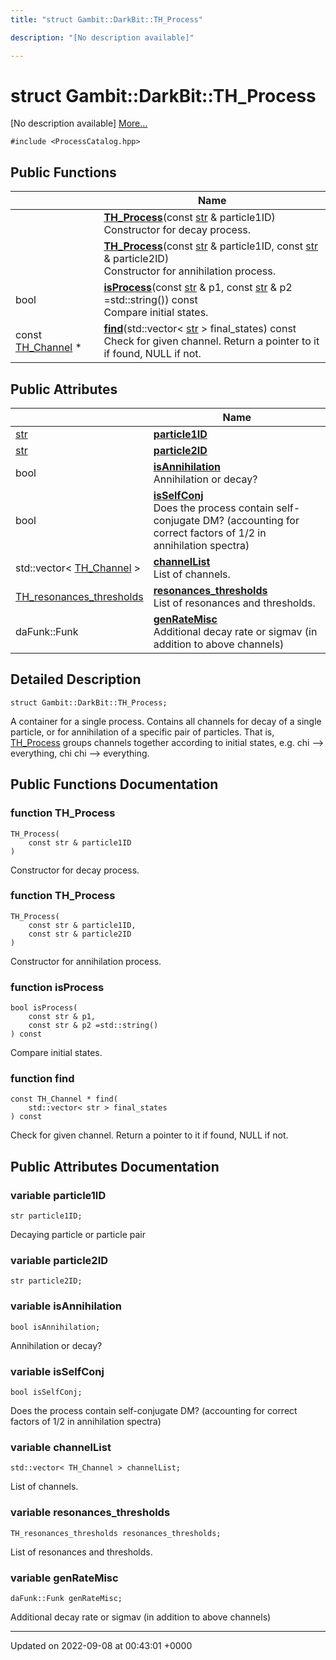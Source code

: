 ```yaml
---
title: "struct Gambit::DarkBit::TH_Process"

description: "[No description available]"

---
```


# struct Gambit::DarkBit::TH_Process



[No description available] [More...](#detailed-description)


`#include <ProcessCatalog.hpp>`

## Public Functions

|                | Name           |
| -------------- | -------------- |
| | **[TH_Process](/documentation/code/classes/structgambit_1_1darkbit_1_1th__process/#function-th-process)**(const [str](/documentation/code/namespaces/namespacegambit/#typedef-str) & particle1ID)<br>Constructor for decay process.  |
| | **[TH_Process](/documentation/code/classes/structgambit_1_1darkbit_1_1th__process/#function-th-process)**(const [str](/documentation/code/namespaces/namespacegambit/#typedef-str) & particle1ID, const [str](/documentation/code/namespaces/namespacegambit/#typedef-str) & particle2ID)<br>Constructor for annihilation process.  |
| bool | **[isProcess](/documentation/code/classes/structgambit_1_1darkbit_1_1th__process/#function-isprocess)**(const [str](/documentation/code/namespaces/namespacegambit/#typedef-str) & p1, const [str](/documentation/code/namespaces/namespacegambit/#typedef-str) & p2 =std::string()) const<br>Compare initial states.  |
| const [TH_Channel](/documentation/code/classes/structgambit_1_1darkbit_1_1th__channel/) * | **[find](/documentation/code/classes/structgambit_1_1darkbit_1_1th__process/#function-find)**(std::vector< [str](/documentation/code/namespaces/namespacegambit/#typedef-str) > final_states) const<br>Check for given channel. Return a pointer to it if found, NULL if not.  |

## Public Attributes

|                | Name           |
| -------------- | -------------- |
| [str](/documentation/code/namespaces/namespacegambit/#typedef-str) | **[particle1ID](/documentation/code/classes/structgambit_1_1darkbit_1_1th__process/#variable-particle1id)**  |
| [str](/documentation/code/namespaces/namespacegambit/#typedef-str) | **[particle2ID](/documentation/code/classes/structgambit_1_1darkbit_1_1th__process/#variable-particle2id)**  |
| bool | **[isAnnihilation](/documentation/code/classes/structgambit_1_1darkbit_1_1th__process/#variable-isannihilation)** <br>Annihilation or decay?  |
| bool | **[isSelfConj](/documentation/code/classes/structgambit_1_1darkbit_1_1th__process/#variable-isselfconj)** <br>Does the process contain self-conjugate DM? (accounting for correct factors of 1/2 in annihilation spectra)  |
| std::vector< [TH_Channel](/documentation/code/classes/structgambit_1_1darkbit_1_1th__channel/) > | **[channelList](/documentation/code/classes/structgambit_1_1darkbit_1_1th__process/#variable-channellist)** <br>List of channels.  |
| [TH_resonances_thresholds](/documentation/code/classes/structgambit_1_1darkbit_1_1th__resonances__thresholds/) | **[resonances_thresholds](/documentation/code/classes/structgambit_1_1darkbit_1_1th__process/#variable-resonances-thresholds)** <br>List of resonances and thresholds.  |
| daFunk::Funk | **[genRateMisc](/documentation/code/classes/structgambit_1_1darkbit_1_1th__process/#variable-genratemisc)** <br>Additional decay rate or sigmav (in addition to above channels)  |

## Detailed Description

```
struct Gambit::DarkBit::TH_Process;
```


A container for a single process. Contains all channels for decay of a single particle, or for annihilation of a specific pair of particles. That is, [TH_Process](/documentation/code/classes/structgambit_1_1darkbit_1_1th__process/) groups channels together according to initial states, e.g. chi --> everything, chi chi --> everything. 

## Public Functions Documentation

### function TH_Process

```
TH_Process(
    const str & particle1ID
)
```

Constructor for decay process. 

### function TH_Process

```
TH_Process(
    const str & particle1ID,
    const str & particle2ID
)
```

Constructor for annihilation process. 

### function isProcess

```
bool isProcess(
    const str & p1,
    const str & p2 =std::string()
) const
```

Compare initial states. 

### function find

```
const TH_Channel * find(
    std::vector< str > final_states
) const
```

Check for given channel. Return a pointer to it if found, NULL if not. 

## Public Attributes Documentation

### variable particle1ID

```
str particle1ID;
```


Decaying particle or particle pair 


### variable particle2ID

```
str particle2ID;
```


### variable isAnnihilation

```
bool isAnnihilation;
```

Annihilation or decay? 

### variable isSelfConj

```
bool isSelfConj;
```

Does the process contain self-conjugate DM? (accounting for correct factors of 1/2 in annihilation spectra) 

### variable channelList

```
std::vector< TH_Channel > channelList;
```

List of channels. 

### variable resonances_thresholds

```
TH_resonances_thresholds resonances_thresholds;
```

List of resonances and thresholds. 

### variable genRateMisc

```
daFunk::Funk genRateMisc;
```

Additional decay rate or sigmav (in addition to above channels) 

-------------------------------

Updated on 2022-09-08 at 00:43:01 +0000